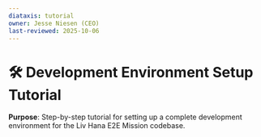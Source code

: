 ```yaml
---
diataxis: tutorial
owner: Jesse Niesen (CEO)
last-reviewed: 2025-10-06
---
```


# 🛠️ Development Environment Setup Tutorial

**Purpose**: Step-by-step tutorial for setting up a complete development environment for the Liv Hana E2E Mission codebase.
